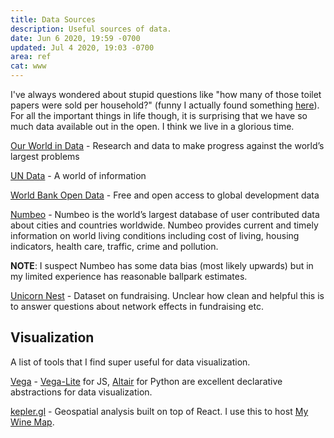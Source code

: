 ```yaml
---
title: Data Sources
description: Useful sources of data.
date: Jun 6 2020, 19:59 -0700
updated: Jul 4 2020, 19:03 -0700
area: ref
cat: www
---
```


I've always wondered about stupid questions like "how many of those toilet papers were sold per household?" \(funny I actually found something [here](https://www.reddit.com/r/dataisbeautiful/comments/fzxhsc/rolls_of_toilet_paper_used_per_person_per_year_oc/fn6k3d9/)\). For all the important things in life though, it is surprising that we have so much data available out in the open. I think we live in a glorious time.

[Our World in Data](https://ourworldindata.org) - Research and data to make progress against the world’s largest problems

[UN Data](http://data.un.org/Default.aspx) - A world of information

[World Bank Open Data](https://data.worldbank.org) - Free and open access to global development data

[Numbeo](https://www.numbeo.com) - Numbeo is the world’s largest database of user contributed data about cities and countries worldwide. Numbeo provides current and timely information on world living conditions including cost of living, housing indicators, health care, traffic, crime and pollution.

**NOTE**: I suspect Numbeo has some data bias \(most likely upwards\) but in my limited experience has reasonable ballpark estimates.

[Unicorn Nest](https://unicorn-nest.com/dataset/) - Dataset on fundraising. Unclear how clean and helpful this is to answer questions about network effects in fundraising etc.

## Visualization

A list of tools that I find super useful for data visualization.

[Vega](https://vega.github.io/vega/) - [Vega-Lite](https://vega.github.io/vega-lite/) for JS, [Altair](https://altair-viz.github.io) for Python are excellent declarative abstractions for data visualization.

[kepler.gl](https://kepler.gl) - Geospatial analysis built on top of React. I use this to host [My Wine Map](https://wine.sanyamkapoor.com).
